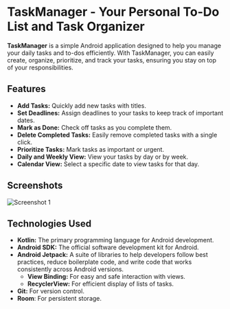 # TaskManager - Your Personal To-Do List and Task Organizer


**TaskManager** is a simple  Android application designed to help you manage your daily tasks and to-dos efficiently. With TaskManager, you can easily create, organize, prioritize, and track your tasks, ensuring you stay on top of your responsibilities.

## Features

*   **Add Tasks:** Quickly add new tasks with titles.
*   **Set Deadlines:** Assign deadlines to your tasks to keep track of important dates.
*   **Mark as Done:** Check off tasks as you complete them.
*   **Delete Completed Tasks:** Easily remove completed tasks with a single click.
*   **Prioritize Tasks:** Mark tasks as important or urgent.
*   **Daily and Weekly View:** View your tasks by day or by week.
*   **Calendar View:** Select a specific date to view tasks for that day.

## Screenshots

![Screenshot 1](screenshots/screenshot1.png)

## Technologies Used

*   **Kotlin:** The primary programming language for Android development.
*   **Android SDK:** The official software development kit for Android.
*   **Android Jetpack:** A suite of libraries to help developers follow best practices, reduce boilerplate code, and write code that works consistently across Android versions.
    *   **View Binding:** For easy and safe interaction with views.
    *   **RecyclerView:** For efficient display of lists of tasks.
*   **Git:** For version control.
* **Room**: For persistent storage.

